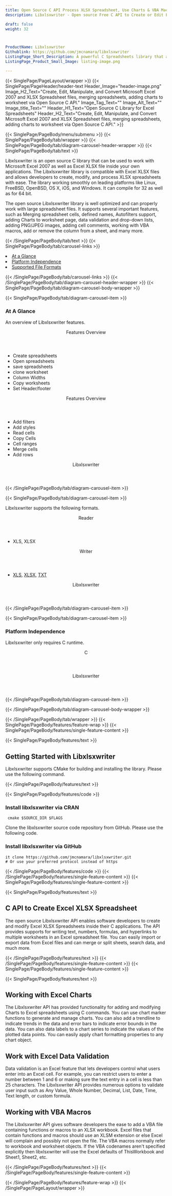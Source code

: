 ```yaml
---
title: Open Source C API Process XLSX Spreadsheet, Use Charts & VBA Macros
description: Libxlsxwriter - Open source Free C API to Create or Edit Excel XLSX Spreadsheet, Manage Charts, VBA Macros, Excel Data validation inside Excel Worksheet.

draft: false
weight: 32



ProductName: Libxlsxwriter
Githublink: https://github.com/jmcnamara/libxlsxwriter
ListingPage_Short_Description: A powerful C Spreadsheets library that allows to work with Microsoft Excel 2007 as well as Excel XLSX files inside your own applications.
ListingPage_Product_Small_Image: listing-image.png 

---
```


{{< SinglePage/PageLayout/wrapper >}}
{{< SinglePage/PageHeader/header-text
Header_Image="header-image.png"
Image_H2_Text="Create, Edit, Manipulate, and Convert Microsoft Excel 2007 and XLSX Spreadsheet files, merging spreadsheets, adding charts to worksheet via Open Source C API."
Image_Tag_Text=""
Image_Alt_Text=""
Image_title_Text=""
Header_H1_Text="Open Source C Library for Excel Spreadsheets"
Header_H2_Text="Create, Edit, Manipulate, and Convert Microsoft Excel 2007 and XLSX Spreadsheet files, merging spreadsheets, adding charts to worksheet via Open Source C API." >}}

{{< SinglePage/PageBody/menu/submenu >}}
{{< SinglePage/PageBody/tab/wrapper >}}
{{< SinglePage/PageBody/tab/diagram-carousel-header-wrapper >}}
{{< SinglePage/PageBody/tab/text >}}



<p>Libxlsxwriter is an open source C library that can be used to work with Microsoft Excel 2007 as well as Excel XLSX file inside your own applications. The Libxlsxwriter library is compatible with Excel XLSX files and allows developers to create, modify, and process XLSX spreadsheets with ease. The library working smoothly on leading platforms like Linux, FreeBSD, OpenBSD, OS X, iOS, and Windows. It can compile for 32 as well as for 64 bit.</p>
<p>The open source Libxlsxwriter library is well optimized and can properly work with large spreadsheet files. It supports several important features, such as Merging spreadsheet cells, defined names, Autofilters support, adding Charts to worksheet page, data validation and drop-down lists, adding PNG/JPEG images, adding cell comments, working with VBA macros, add or remove the column from a sheet, and many more.</p>

{{< /SinglePage/PageBody/tab/text >}}
{{< SinglePage/PageBody/tab/carousel-links >}}

<li data-target="#diagramcarousel" data-slide-to="0"><a href="#">At a Glance</a></li>
<li data-target="#diagramcarousel" data-slide-to="2"><a href="#">Platform Independence</a></li>
<li data-target="#diagramcarousel" data-slide-to="1"><a class="activetab" href="#">Supported File Formats</a></li>


{{< /SinglePage/PageBody/tab/carousel-links >}}
{{< /SinglePage/PageBody/tab/diagram-carousel-header-wrapper >}}
{{< SinglePage/PageBody/tab/diagram-carousel-body-wrapper >}}

{{< SinglePage/PageBody/tab/diagram-carousel-item >}}
<h3>At A Glance</h3>
<p>An overview of Libxlsxwriter features.</p>
<div class="diagram1 d1-poi">
<div class="d1-row">
<div class="d1-col d1-left"><header>Features Overview</header>
<ul>
<li>Create spreadsheets</li>
<li>Open spreadsheets</li>
<li>save spreadsheets</li>
<li>clone worksheet</li>
<li>Column Widths</li>
<li>Copy worksheets</li>
<li>Set Header/footer</li>
</ul>
</div>
<!--/left-->
<div class="d1-col d1-right"><header>Features Overview</header>
<ul>
<li>Add filters</li>
<li>Add styles</li>
<li>Read cells</li>
<li>Copy Cells</li>
<li>Cell ranges</li>
<li>Merge cells</li>
<li>Add rows</li>
</ul>
</div>
<!--/right--></div>
<!--/row-->
<div class="d1-logo" style="border: none;"><header>Libxlsxwriter</header><footer><small></small></footer></div>
<!--/logo--></div>
<!--/diagram1-->
{{< /SinglePage/PageBody/tab/diagram-carousel-item >}}

{{< SinglePage/PageBody/tab/diagram-carousel-item >}}
<p>Libxlsxwriter supports the following formats.</p>
<div class="diagram1 d2 d1-poi">
<div class="d1-row">
<div class="d1-col d1-left"><header><i class="fa fa-arrows-v"> </i> Reader</header>
<ul>
<li>XLS, XLSX</li>
</ul>
</div>
<!--/left-->
<div class="d1-col d1-right"><header><i class="fa fa-long-arrow-down"> </i> Writer</header>
<ul>
<li><a href="https://docs.fileformat.com/spreadsheet/xls/">XLS</a>, <a href="https://docs.fileformat.com/spreadsheet/xlsx/">XLSX</a>, <a href="https://docs.fileformat.com/word-processing/txt/">TXT</a></li>
</ul>
</div>
<!--/right--></div>
<!--/row-->
<div class="d1-logo" style="border: none;"><header>Libxlsxwriter</header><footer><small></small></footer></div>
<!--/logo--></div>
<!--/diagram2-->
{{< /SinglePage/PageBody/tab/diagram-carousel-item >}}

{{< SinglePage/PageBody/tab/diagram-carousel-item >}}
<h3>Platform Independence</h3>
<p>Libxlsxwriter only requires C runtime.</p>
<div class="diagram1 d1-poi">
<div class="d1-row">
<div class="d1-col d1-left"><header><i class="fa fa-cubes"> </i>C</header></div>
<!--/left-->
<div class="d1-col d1-right"> </div>
<!--/right--></div>
<!--/row-->
<div class="d1-logo" style="border: none;"><header>Libxlsxwriter</header><footer><small></small></footer></div>
<!--/logo--></div>
<!--/diagram2 -->
{{< /SinglePage/PageBody/tab/diagram-carousel-item >}}

{{< /SinglePage/PageBody/tab/diagram-carousel-body-wrapper >}}

{{< /SinglePage/PageBody/tab/wrapper >}}
{{< SinglePage/PageBody/features/feature-wrap >}}
{{< SinglePage/PageBody/features/single-feature-content >}}

{{< SinglePage/PageBody/features/text >}}
<h2 class="h2title">Getting Started with Libxlsxwriter</h2>
<p>Libxlsxwriter supports CMake for building and installing the library. Please use the following command.</p>
{{< /SinglePage/PageBody/features/text >}}

{{< SinglePage/PageBody/features/code >}}
<h3>Install libxlsxwriter via CRAN</h3>
<pre><code class="html"> cmake $SOURCE_DIR $FLAGS </code></pre>
<p>Clone the libxlsxwriter source code repository from GitHub. Please use the following code.</p>
<h3>Install libxlsxwriter via GitHub</h3>
<pre><code class="html">it clone https://github.com/jmcnamara/libxlsxwriter.git
# Or use your preferred protocol instead of https </code></pre>


{{< /SinglePage/PageBody/features/code >}}
{{< /SinglePage/PageBody/features/single-feature-content >}}
{{< SinglePage/PageBody/features/single-feature-content >}}

{{< SinglePage/PageBody/features/text >}}
<h2 class="h2title">C API to Create Excel XLSX Spreadsheet</h2>
<p>The open source Libxlsxwriter API enables software developers to create and modify Excel XLSX Spreadsheets inside their C applications. The API provides supports for writing text, numbers, formulas, and hyperlinks to multiple worksheets in an Excel spreadsheet file. You can easily import or export data from Excel files and can merge or split sheets, search data, and much more.</p>

{{< /SinglePage/PageBody/features/text >}}
{{< /SinglePage/PageBody/features/single-feature-content >}}
{{< SinglePage/PageBody/features/single-feature-content >}}

{{< SinglePage/PageBody/features/text >}}
<h2 class="h2title">Working with Excel Charts</h2>
<p>The Libxlsxwriter API has provided functionality for adding and modifying Charts to Excel spreadsheets using C commands. You can use chart marker functions to generate and manage charts. You can also add a trendline to indicate trends in the data and error bars to indicate error bounds in the data. You can also data labels to a chart series to indicate the values of the plotted data points. You can easily apply chart formatting properties to any chart object.</p>
<h2 class="h2title">Work with Excel Data Validation</h2>
<p>Data validation is an Excel feature that lets developers control what users enter into an Excel cell. For example, you can restrict users to enter a number between 1 and 6 or making sure the text entry in a cell is less than 25 characters. The Libxlsxwriter API provides numerous options to validate user input such as Any Value, Whole Number, Decimal, List, Date, Time, Text length, or custom formula.</p>
<h2 class="h2title">Working with VBA Macros</h2>
<p>The Libxlsxwriter API gives software developers the ease to add a VBA file containing functions or macros to an XLSX workbook. Excel files that contain functions and macros should use an XLSM extension or else Excel will complain and possibly not open the file. The VBA macros normally refer to workbook and worksheet objects. If the VBA codenames aren't specified explicitly then libxlsxwriter will use the Excel defaults of ThisWorkbook and Sheet1, Sheet2, etc.</p>

{{< /SinglePage/PageBody/features/text >}}
{{< /SinglePage/PageBody/features/single-feature-content >}}

{{< /SinglePage/PageBody/features/feature-wrap >}}
{{< /SinglePage/PageLayout/wrapper >}}
